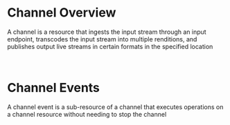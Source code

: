 # Channel Overview

A channel is a resource that ingests the input stream through an input endpoint, transcodes the input stream into multiple renditions, and publishes output live streams in certain formats in the specified location

<br>

# Channel Events

A channel event is a sub-resource of a channel that executes operations on a channel resource without needing to stop the channel
